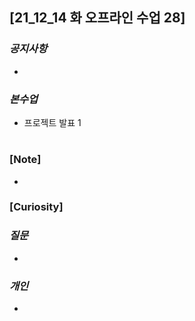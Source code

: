 ## [21_12_14 화 오프라인 수업 28]

### _공지사항_

-

### _본수업_

- 프로젝트 발표 1

#

### [Note]

-

### [Curiosity]

### _질문_

-

### _개인_

-
